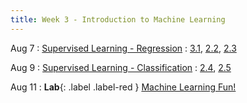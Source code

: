 ```yaml
---
title: Week 3 - Introduction to Machine Learning
---
```


Aug 7
: [Supervised Learning - Regression](#)
  : [3.1](#), [2.2](#), [2.3](#)

Aug 9
: [Supervised Learning - Classification](#)
  : [2.4](#), [2.5](#)

Aug 11
: **Lab**{: .label .label-red } [Machine Learning Fun!](#)

